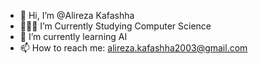 - 👋 Hi, I’m @Alireza Kafashha
- 👨🏽‍💻 I’m Currently Studying Computer Science
- 🌱 I’m currently learning AI
- 📫 How to reach me: alireza.kafashha2003@gmail.com

<!---
Alireza-Kafashha/Alireza-Kafashha is a ✨ special ✨ repository because its `README.md` (this file) appears on your GitHub profile.
You can click the Preview link to take a look at your changes.
--->
